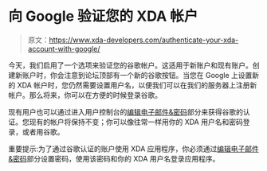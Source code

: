 # 向 Google 验证您的 XDA 帐户

> 原文：<https://www.xda-developers.com/authenticate-your-xda-account-with-google/>

今天，我们启用了一个选项来验证您的谷歌帐户。这适用于新账户和现有账户。创建新账户时，你会注意到论坛顶部有一个新的谷歌按钮。当您在 Google 上设置新的 XDA 帐户时，您仍然需要设置用户名，以便我们可以在我们的服务器上注册新帐户。那么将来，你可以在方便的时候登录谷歌。

现有用户也可以通过进入用户控制台的[编辑电子邮件&密码](http://forum.xda-developers.com/profile.php?do=editpassword)部分来获得谷歌的认证。您现有的帐户将保持不变；你可以像往常一样用你的 XDA 用户名和密码登录，或者用谷歌。

重要提示:为了通过谷歌认证的账户使用 XDA 应用程序，你必须通过[编辑电子邮件&密码](http://forum.xda-developers.com/profile.php?do=editpassword)部分设置密码，使用该密码和你的 XDA 用户名登录应用程序。